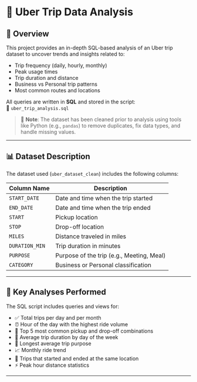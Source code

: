 
# 🚕 Uber Trip Data Analysis

## 📌 Overview

This project provides an in-depth SQL-based analysis of an Uber trip dataset to uncover trends and insights related to:

- Trip frequency (daily, hourly, monthly)
- Peak usage times
- Trip duration and distance
- Business vs Personal trip patterns
- Most common routes and locations

All queries are written in **SQL** and stored in the script:  
📄 `uber_trip_analysis.sql`

> 🧹 **Note**: The dataset has been cleaned prior to analysis using tools like Python (e.g., `pandas`) to remove duplicates, fix data types, and handle missing values.

---

## 📊 Dataset Description

The dataset used (`uber_dataset_clean`) includes the following columns:

| Column Name     | Description                                      |
|------------------|--------------------------------------------------|
| `START_DATE`     | Date and time when the trip started              |
| `END_DATE`       | Date and time when the trip ended                |
| `START`          | Pickup location                                  |
| `STOP`           | Drop-off location                                |
| `MILES`          | Distance traveled in miles                       |
| `DURATION_MIN`   | Trip duration in minutes                         |
| `PURPOSE`        | Purpose of the trip (e.g., Meeting, Meal)        |
| `CATEGORY`       | Business or Personal classification              |

---

## 🧠 Key Analyses Performed

The SQL script includes queries and views for:

- ✅ Total trips per day and per month  
- ⏰ Hour of the day with the highest ride volume  
- 🧭 Top 5 most common pickup and drop-off combinations  
- 📅 Average trip duration by day of the week  
- 🔄 Longest average trip purpose  
- 📈 Monthly ride trend  
- 🔁 Trips that started and ended at the same location  
- ⚡ Peak hour distance statistics  

---


